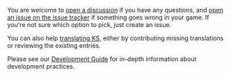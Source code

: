 You are welcome to [open a discussion](https://github.com/kitten-science/kitten-scientists/discussions/new) if you have any questions, and [open an issue on the issue tracker](https://github.com/kitten-science/kitten-scientists/issues/new/choose) if something goes wrong in your game. If you're not sure which option to pick, just create an issue.

You can also help [translating KS](https://crowdin.com/project/kitten-scientists), either by contributing missing translations or reviewing the existing entries.

Please see our [Development Guide](https://kitten-science.com/development/development/) for in-depth information about development practices.
